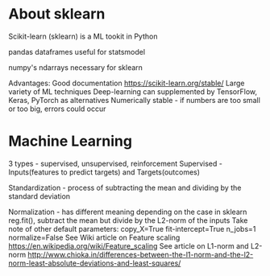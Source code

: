 # About sklearn

Scikit-learn (sklearn) is a ML tookit in Python

pandas dataframes useful for statsmodel

numpy's ndarrays necessary for sklearn

Advantages:
    Good documentation <https://scikit-learn.org/stable/>
    Large variety of ML techniques
    Deep-learning can supplemented by TensorFlow, Keras, PyTorch as alternatives
    Numerically stable - if numbers are too small or too big, errors could occur

# Machine Learning
3 types - supervised, unsupervised, reinforcement
    Supervised - Inputs(features to predict targets) and Targets(outcomes)

Standardization - process of subtracting the mean and dividing by the standard deviation

Normalization - has different meaning depending on the case
    in sklearn reg.fit(), subtract the mean but divide by the L2-norm of the inputs
        Take note of other default parameters:
            copy_X=True
            fit-intercept=True
            n_jobs=1
            normalize=False
    See Wiki article on Feature scaling <https://en.wikipedia.org/wiki/Feature_scaling>
    See article on L1-norm and L2-norm <http://www.chioka.in/differences-between-the-l1-norm-and-the-l2-norm-least-absolute-deviations-and-least-squares/>